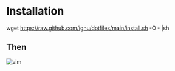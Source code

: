 # Installation

wget https://raw.github.com/ignu/dotfiles/main/install.sh -O - |sh

## Then
![vim](http://t.co/M5L8obqvtB)
